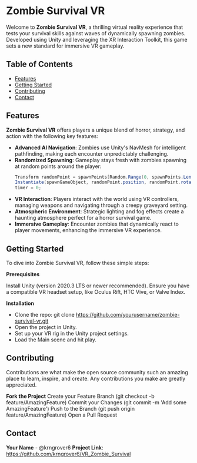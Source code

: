 # Zombie Survival VR

Welcome to **Zombie Survival VR**, a thrilling virtual reality experience that tests your survival skills against waves of dynamically spawning zombies. Developed using Unity and leveraging the XR Interaction Toolkit, this game sets a new standard for immersive VR gameplay.

## Table of Contents
- [Features](#features)
- [Getting Started](#getting-started)
- [Contributing](#contributing)
- [Contact](#contact)

## Features

**Zombie Survival VR** offers players a unique blend of horror, strategy, and action with the following key features:

- **Advanced AI Navigation**: Zombies use Unity's NavMesh for intelligent pathfinding, making each encounter unpredictably challenging.
- **Randomized Spawning**: Gameplay stays fresh with zombies spawning at random points around the player:
  ```csharp
  Transform randomPoint = spawnPoints[Random.Range(0, spawnPoints.Length)];
  Instantiate(spawnGameObject, randomPoint.position, randomPoint.rotation);
  timer = 0;
- **VR Interaction**: Players interact with the world using VR controllers, managing weapons and navigating through a creepy graveyard setting.
- **Atmospheric Environment**: Strategic lighting and fog effects create a haunting atmosphere perfect for a horror survival game.
- **Immersive Gameplay**: Encounter zombies that dynamically react to player movements, enhancing the immersive VR experience.

## Getting Started

To dive into Zombie Survival VR, follow these simple steps:

**Prerequisites**

Install Unity (version 2020.3 LTS or newer recommended).
Ensure you have a compatible VR headset setup, like Oculus Rift, HTC Vive, or Valve Index.

**Installation**
- Clone the repo:
git clone https://github.com/yourusername/zombie-survival-vr.git
- Open the project in Unity.
- Set up your VR rig in the Unity project settings.
- Load the Main scene and hit play.

## Contributing

Contributions are what make the open source community such an amazing place to learn, inspire, and create. Any contributions you make are greatly appreciated.

**Fork the Project**
Create your Feature Branch (git checkout -b feature/AmazingFeature)
Commit your Changes (git commit -m 'Add some AmazingFeature')
Push to the Branch (git push origin feature/AmazingFeature)
Open a Pull Request

## Contact

**Your Name** - @krngrover6
**Project Link**: https://github.com/krngrover6/VR_Zombie_Survival
